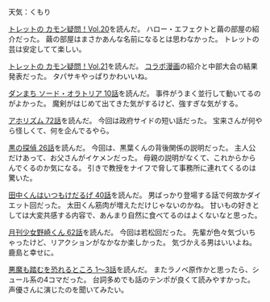 天気：くもり

[トレットの カモン疑問！Vol.20](http://www.takaratomy.co.jp/products/wixoss/column/play_150320/index.html)を読んだ。
ハロー・エフェクトと繭の部屋の紹介だった。
繭の部屋はまさかあんな名前になるとは思わなかった。
トレットの芸は安定してて楽しい。

[トレットの カモン疑問！Vol.21](http://www.takaratomy.co.jp/products/wixoss/column/play_150327/index.html)を読んだ。
[コラボ漫画](http://duel-mate.com/webcomic/wixoss/0.html)の紹介と中部大会の結果発表だった。
タパサキやっぱりかわいいね。

[ダンまち ソード・オラトリア 10話](http://www.ganganonline.com/viewer/pc/comic/ais/010/_SWF_Window.html)を読んだ。
事件がうまく並行して動いてるのがよかった。
魔剣がはじめて出てきた気がするけど、強すぎな気がする。

[アホリズム 72話](http://www.ganganonline.com/viewer/pc/comic/aphorism/072/_SWF_Window.html)を読んだ。
今回は政府サイドの短い話だった。
宝来さんが何やら怪しくて、何を企んでるやら。

[黒の探偵 26話](http://www.ganganonline.com/viewer/pc/comic/tantei/026/_SWF_Window.html)を読んだ。
今回は、黒葉くんの背後関係の説明だった。
主人公だけあって、お父さんがイケメンだった。
母親の説明がなくて、これからからんでくるのか気になる。
引きで教授をナイフで脅して事務所に連れてくるのは驚いた。

[田中くんはいつもけだるげ 40話](http://www.ganganonline.com/viewer/pc/comic/tanakakun/040/_SWF_Window.html)を読んだ。
男ばっかり登場する話で何故かダイエット回だった。
太田くん筋肉が増えただけじゃないのかね。
甘いもの好きとしては大変共感する内容で、あんまり自然に食べてるのはよくないなと思った。

[月刊少女野崎くん 62話](http://www.ganganonline.com/viewer/pc/comic/nozaki/062/_SWF_Window.html)を読んだ。
今回は若松回だった。
先輩が色々気づいちゃったけど、リアクションがなかなか楽しかった。
気づかえる男はいいよね。鹿島と幸せに。

[悪魔も踏むを恐れるところ 1〜3話](http://www.ganganonline.com/viewer/pc/comic/akumamo/001/_SWF_Window.html)を読んだ。
またラノベ原作かと思ったら、シュール系の4コマだった。
台詞多めでも話のテンポが良くて読みやすかった。
声優さんに演じたのを聞いてみたい。
